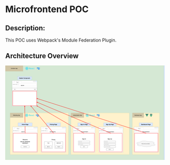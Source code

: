 # Microfrontend POC

## Description:
This POC uses Webpack's Module Federation Plugin.

## Architecture Overview
![architecture_overview](https://github.com/bibabonzo/mfe/blob/a80ea157a69cb15055e1dec034a0c9c1a3309f7c/mfe_architektur.png)